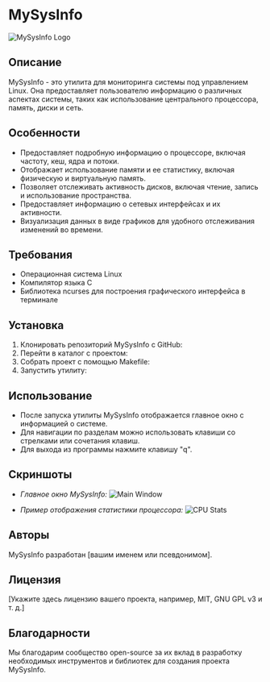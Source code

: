# MySysInfo

![MySysInfo Logo](https://example.com/mysysinfo_logo.png)

## Описание

MySysInfo - это утилита для мониторинга системы под управлением Linux. Она предоставляет пользователю информацию о различных аспектах системы, таких как использование центрального процессора, память, диски и сеть.

## Особенности

- Предоставляет подробную информацию о процессоре, включая частоту, кеш, ядра и потоки.
- Отображает использование памяти и ее статистику, включая физическую и виртуальную память.
- Позволяет отслеживать активность дисков, включая чтение, запись и использование пространства.
- Предоставляет информацию о сетевых интерфейсах и их активности.
- Визуализация данных в виде графиков для удобного отслеживания изменений во времени.

## Требования

- Операционная система Linux
- Компилятор языка C
- Библиотека ncurses для построения графического интерфейса в терминале

## Установка

1. Клонировать репозиторий MySysInfo с GitHub:
2. Перейти в каталог с проектом:
3. Собрать проект с помощью Makefile:
4. Запустить утилиту:

## Использование

- После запуска утилиты MySysInfo отображается главное окно с информацией о системе.
- Для навигации по разделам можно использовать клавиши со стрелками или сочетания клавиш.
- Для выхода из программы нажмите клавишу "q".

## Скриншоты

- *Главное окно MySysInfo:*
![Main Window](https://example.com/mysysinfo_main_window.png)

- *Пример отображения статистики процессора:*
![CPU Stats](https://example.com/mysysinfo_cpu_stats.png)

## Авторы

MySysInfo разработан [вашим именем или псевдонимом].

## Лицензия

[Укажите здесь лицензию вашего проекта, например, MIT, GNU GPL v3 и т. д.]

## Благодарности

Мы благодарим сообщество open-source за их вклад в разработку необходимых инструментов и библиотек для создания проекта MySysInfo.

